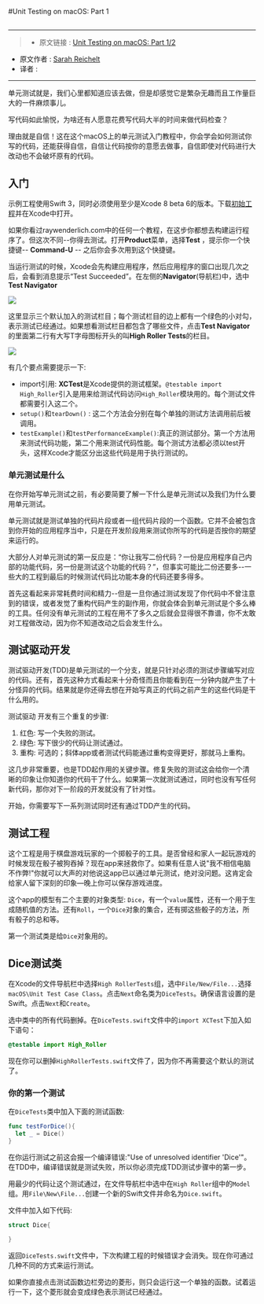 #Unit Testing on macOS: Part 1
##

***

>* 原文链接 : [Unit Testing on macOS: Part 1/2](https://www.raywenderlich.com/141405/unit-testing-macos-part-12)
* 原文作者 : [Sarah Reichelt](https://www.raywenderlich.com/u/sarah)
* 译者 : []()

***


单元测试就是，我们心里都知道应该去做，但是却感觉它是繁杂无趣而且工作量巨大的一件麻烦事儿。

写代码如此愉悦，为啥还有人愿意花费写代码大半的时间来做代码检查？

理由就是自信！这在这个macOS上的单元测试入门教程中，你会学会如何测试你写的代码，还能获得自信，自信让代码按你的意愿去做事，自信即使对代码进行大改动也不会破坏原有的代码。

## 入门

示例工程使用Swift 3，同时必须使用至少是Xcode 8 beta 6的版本。下载[初始工程](https://cdn5.raywenderlich.com/wp-content/uploads/2016/08/HighRoller-starter.zip)并在Xcode中打开。

如果你看过raywenderlich.com中的任何一个教程，在这步你都想去构建运行程序了。但这次不同--你得去测试。打开**Product**菜单，选择**Test** ，提示你一个快捷键-- **Command-U** -- 之后你会多次用到这个快捷键。


当运行测试的时候，Xcode会先构建应用程序，然后应用程序的窗口出现几次之后，会看到消息提示“Test Succeeded”。在左侧的**Navigator**(导航栏)中，选中**Test Navigator**

![](https://cdn4.raywenderlich.com/wp-content/uploads/2016/08/TestNavigator2.png)


这里显示三个默认加入的测试栏目；每个测试栏目的边上都有一个绿色的小对勾，表示测试已经通过。如果想看测试栏目都包含了哪些文件，点击**Test Navigator**的里面第二行有大写T字母图标开头的叫**High Roller Tests**的栏目。

![](https://cdn1.raywenderlich.com/wp-content/uploads/2016/08/DefaultTests3.png)

有几个要点需要提示一下:

- import引用: **XCTest**是Xcode提供的测试框架。`@testable import High_Roller`引入是用来给测试代码访问`High_Roller`模块用的。每个测试文件都需要引入这二个。
- `setup()`和`tearDown()` : 这二个方法会分别在每个单独的测试方法调用前后被调用。
- `testExample()`和`testPerformanceExample()`:真正的测试部分。第一个方法用来测试代码功能，第二个用来测试代码性能。每个测试方法都必须以test开头，这样Xcode才能区分出这些代码是用于执行测试的。

### 单元测试是什么

在你开始写单元测试之前，有必要简要了解一下什么是单元测试以及我们为什么要用单元测试。

单元测试就是测试单独的代码片段或者一组代码片段的一个函数。它并不会被包含到你开始的应用程序当中，只是在开发阶段用来测试你所写的代码是否按你的期望来运行的。

大部分人对单元测试的第一反应是：“你让我写二份代码？一份是应用程序自己内部的功能代码，另一份是测试这个功能的代码？”，但事实可能比二份还要多--一些大的工程到最后的时候测试代码比功能本身的代码还要多得多。

首先这看起来非常耗费时间和精力--但是一旦你通过测试发现了你代码中不曾注意到的错误，或者发觉了重构代码产生的副作用，你就会体会到单元测试是个多么棒的工具。任何没有单元测试的工程在用不了多久之后就会显得很不靠谱，你不太敢对工程做改动，因为你不知道改动之后会发生什么。

## 测试驱动开发

测试驱动开发(TDD)是单元测试的一个分支，就是只针对必须的测试步骤编写对应的代码。还有，首先这种方式看起来十分奇怪而且你能看到在一分钟内就产生了十分怪异的代码。结果就是你还得去想在开始写真正的代码之前产生的这些代码是干什么用的。

测试驱动 开发有三个重复的步骤:

1. 红色: 写一个失败的测试。
2. 绿色: 写下很少的代码让测试通过。
3. 重构: 可选的；斜体app或者测试代码能通过重构变得更好，那就马上重构。

这几步非常重要，也是TDD起作用的关键步骤。修复失败的测试这会给你一个清晰的印象让你知道你的代码干了什么。如果第一次就测试通过，同时也没有写任何新代码，那你对下一阶段的开发就没有了针对性。

开始，你需要写下一系列测试同时还有通过TDD产生的代码。

## 测试工程

这个工程是用于棋盘游戏玩家的一个掷骰子的工具。是否曾经和家人一起玩游戏的时候发现在骰子被狗吞掉？现在app来拯救你了。如果有任意人说"我不相信电脑不作弊!"你就可以大声的对他说这app已以通过单元测试，绝对没问题。这肯定会给家人留下深刻的印象—晚上你可以保存游戏进度。

这个app的模型有二个主要的对象类型: `Dice`，有一个`value`属性，还有一个用于生成随机值的方法。还有`Roll`，一个`Dice`对象的集合，还有掷这些骰子的方法，所有骰子的总和等。

第一个测试类是给`Dice`对象用的。

## Dice测试类

在Xcode的文件导航栏中选择`High RollerTests`组，选中`File/New/File...`选择`macOS\Unit Test Case Class`。点击`Next`命名类为`DiceTests`。确保语言设置的是Swift。点击`Next`和`Create`。

选中类中的所有代码删掉。在`DiceTests.swift`文件中的`import XCTest`下加入如下语句：

```swift
@testable import High_Roller
```

现在你可以删掉`HighRollerTests.swift`文件了，因为你不再需要这个默认的测试了。

### 你的第一个测试

在`DiceTests`类中加入下面的测试函数:

```swift
func testForDice(){
  let _ = Dice()
}
```

在你运行测试之前这会报一个编译错误:"Use of unresolved identifier 'Dice'"。在TDD中，编译错误就是测试失败，所以你必须完成TDD测试步骤中的第一步。

用最少的代码让这个测试通过，在文件导航栏中选中在`High Roller`组中的`Model`组。用`File\New\File...`创建一个新的Swift文件并命名为`Dice.swift`。

文件中加入如下代码:

```swift
struct Dice{
  
}
```

返回`DiceTests.swift`文件中，下次构建工程的时候错误才会消失。现在你可通过几种不同的方式来运行测试。

如果你直接点击测试函数边栏旁边的菱形，则只会运行这一个单独的函数。试着运行一下，这个菱形就会变成绿色表示测试已经通过。















